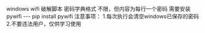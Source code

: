 windows wifi 破解脚本
密码字典格式 不限，但内容为每行一个密码
需要安装pywifi --- pip  install pywifi 
注意事项：
1.每次执行会清空windows已保存的密码
2.不要违法用户，仅供学习使用
